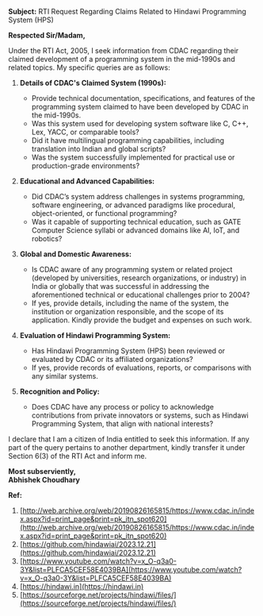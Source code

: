 **Subject:** RTI Request Regarding Claims Related to Hindawi Programming System (HPS)  

**Respected Sir/Madam,**  

Under the RTI Act, 2005, I seek information from CDAC regarding their claimed development of a programming system in the mid-1990s and related topics. My specific queries are as follows:  

1. **Details of CDAC's Claimed System (1990s):**  
   - Provide technical documentation, specifications, and features of the programming system claimed to have been developed by CDAC in the mid-1990s.  
   - Was this system used for developing system software like C, C++, Lex, YACC, or comparable tools?  
   - Did it have multilingual programming capabilities, including translation into Indian and global scripts?  
   - Was the system successfully implemented for practical use or production-grade environments?  

2. **Educational and Advanced Capabilities:**  
   - Did CDAC’s system address challenges in systems programming, software engineering, or advanced paradigms like procedural, object-oriented, or functional programming?  
   - Was it capable of supporting technical education, such as GATE Computer Science syllabi or advanced domains like AI, IoT, and robotics?  

3. **Global and Domestic Awareness:**  
   - Is CDAC aware of any programming system or related project (developed by universities, research organizations, or industry) in India or globally that was successful in addressing the aforementioned technical or educational challenges prior to 2004?  
   - If yes, provide details, including the name of the system, the institution or organization responsible, and the scope of its application. Kindly provide the budget and expenses on such work.  

4. **Evaluation of Hindawi Programming System:**  
   - Has Hindawi Programming System (HPS) been reviewed or evaluated by CDAC or its affiliated organizations?  
   - If yes, provide records of evaluations, reports, or comparisons with any similar systems.  

5. **Recognition and Policy:**  
   - Does CDAC have any process or policy to acknowledge contributions from private innovators or systems, such as Hindawi Programming System, that align with national interests?  

I declare that I am a citizen of India entitled to seek this information. If any part of the query pertains to another department, kindly transfer it under Section 6(3) of the RTI Act and inform me.  

**Most subserviently,**  
**Abhishek Choudhary**  

**Ref:**  
1. [http://web.archive.org/web/20190826165815/https://www.cdac.in/index.aspx?id=print_page&print=pk_itn_spot620](http://web.archive.org/web/20190826165815/https://www.cdac.in/index.aspx?id=print_page&print=pk_itn_spot620)  
2. [https://github.com/hindawiai/2023.12.21](https://github.com/hindawiai/2023.12.21)  
3. [https://www.youtube.com/watch?v=x_O-q3a0-3Y&list=PLFCA5CEF58E4039BA](https://www.youtube.com/watch?v=x_O-q3a0-3Y&list=PLFCA5CEF58E4039BA)  
4. [https://hindawi.in](https://hindawi.in)  
5. [https://sourceforge.net/projects/hindawi/files/](https://sourceforge.net/projects/hindawi/files/)  
